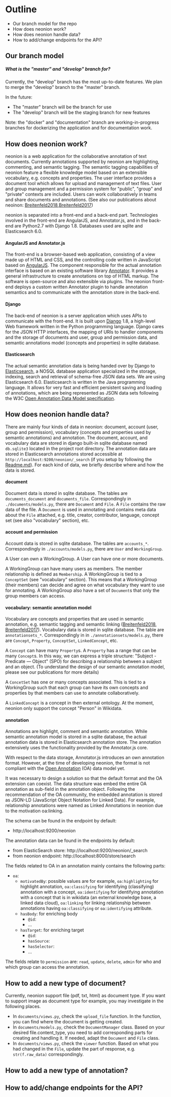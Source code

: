 # Outline

* Our branch model for the repo
* How does neonion work?
* How does neonion handle data?
* How to add/change endpoints for the API?

## Our branch model

##### What is the "master" and "develop" branch for?

Currently, the "develop" branch has the most up-to-date features.
We plan to merge the "develop" branch to the "master" branch.

In the future:

* The "master" branch will be the branch for use
* The "develop" branch will be the staging branch for new features

Note: the "docker" and "documentation" branch are working-in-progress branches for dockerizing the application and for documentation work.

## How does neonion work?

neonion is a web application for the collaborative annotation of text documents.
Currently annotations supported by neonion are highlighting, commenting, and semantic tagging.
The semantic tagging capabilities of neonion feature a flexible knowledge model based on an extensible vocabulary, e.g. concepts and properties.
The user interface provides a document tool which allows for upload and management of text files. User and group management and a permission system for "public", "group” and "private" contexts are included. Users can work collaboratively in teams and share documents and annotations. (See also our publications about neoinon: [Breitenfeld2018],[Breitenfeld2017])

neonion is separated into a front-end and a back-end part.
Technologies involved in the front-end are AngularJS, and Annotator.js, and in the back-end are Python2.7 with Django 1.8. Databases used are sqlite and Elasticsearch 6.0.

#### AngularJS and Annotator.js

The front-end is a browser-based web application, consisting of a view made up of HTML and CSS, and the controlling code written in JavaScript based on [AngularJS](https://angularjs.org/). The component responsible for the actual annotation interface is based on an existing software library [Annotator](https://github.com/openannotation/annotator/). It provides a general infrastructure to create annotations on top of HTML markup. The software is open-source and also extensible via plugins. The neonion front-end deploys a custom written Annotator plugin to handle annotation semantics and to communicate with the annotation store in the back-end.

#### Django

The back-end of neonion is a server application which uses APIs to communicate with the front-end. It is built upon [Django](https://www.djangoproject.com/) 1.8, a high-level Web framework written in the Python programming language.
Django cares for the JSON HTTP interfaces, the mapping of URIs to handler components and the storage of documents and user, group and permission data, and semantic annotations model (concepts and properties) in sqlite database.

#### Elasticsearch

The actual semantic annotation data is being handed over by Django to [Elasticsearch](https://www.elastic.co/), a NOSQL database application specialized in the storage, indexing, search and retrieval of schema-free JSON data sets. We are using Elasticsearch 6.0.
Elasticsearch is written in the Java programming language. It allows for very fast and efficient persistent saving and loading of annotations, which are being represented as JSON data sets following the W3C [Open Annotation Data Model specification](http://www.openannotation.org/spec/core/).

## How does neonion handle data?

There are mainly four kinds of data in neonion: document, account (user, group and permission), vocabulary (concepts and properties used by semantic annotations) and annotation. The document, account, and vocabulary data are stored in django built-in sqlite database named `db.sqlite3` located in the project root directory. The annotation data are stored in Elasticsearch annotations stored accessible at `http://localhost:9200/neonion/_search` (if you setup by following the [Readme.md](Readme.md)).
For each kind of data, we briefly describe where and how the data is stored.

#### document

Document data is stored in sqlite database. The tables are `documents_document` and `documents_file`. Correspondingly in `./documents/models.py`, there are `Document` and `File`. A `File` contains the raw data of the file. A `Document` is used in annotating and contains meta data about the `File` attached, e.g. title, creator, contributor, language, concept set (see also "vocabulary" section), etc.

#### account and permission

Account data is stored in sqlite database. The tables are `accounts_*`. Correspondingly in `./accounts/models.py`, there are `User` and `WorkingGroup`.

A User can own a WorkingGroup. A User can have one or more documents.

A WorkingGroup can have many users as members. The member relationship is defined as `Membership`. A WorkingGroup is tied to a `ConceptSet` (see "vocabulary" section). This means that a WorkingGroup (their members) can decide and agree on what vocabulary they want to use for annotating.
A WorkingGroup also have a set of `Document`s that only the group members can access.

#### vocabulary: semantic annotation model

Vocabulary are concepts and properties that are used in semantic annotation, e.g. semantic tagging and semantic linking ([Breitenfeld2018], [Breitenfeld2017]).
Vocabulary data is stored in sqlite database. The table are `annotationsets_*`.
Correspondingly in in `./annotationsets/models.py`, there are `Concept`, `Property`, `ConceptSet`, `LinkedConcept`, etc.

A `Concept` can have many `Property`s. A `Property` has a range that can be many `Concept`s.
In this way, we can express a triple structure: "Subject - Predicate — Object" (SPO) for describing a relationship between a subject and an object.
(To understand the design of our semantic annotation model, please see our publications for more details)

A `ConcetSet` has one or many concepts associated. This is tied to a WorkingGroup such that each group can have its own concepts and properties by that members can use to annotate collaboratively.

A `LinkedConcept` is a concept in then external ontology. At the moment, neonion only support the concept "Person" in Wikidata.

#### annotation

Annotations are highlight, comment and semantic annotation.
While semantic annotation model is stored in a sqlite database, the actual annotation data is stored in Elasticsearch annotation store.
The annotation extensively uses the functionality provided by the Annotator.js core.

With respect to the data storage, Annotator.js introduces an own annotation format.
However, at the time of developing neonion, the format is not compliant with the [Open Annotation](http://www.openannotation.org/spec/core/) (OA) data model yet.

It was necessary to design a solution so that the default format and the OA extension can coexist.
The data structure was embed the entire OA annotation as sub-field in the annotation object.
Following the recommendation of the OA community, the embedded annotation is stored as JSON-LD (JavaScript Object Notation for Linked Data). For example, relationship annotations were named as Linked Annotations in neonion due to the motivation oa:linking.

The schema can be found in the endpoint by default:

* http://localhost:9200/neonion

The annotation data can be found in the endpoints by default:

* from ElasticSearch store:
  http://localhost:9200/neonion/_search
* from neonion endpoint:
  http://localhost:8000/store/search

The fields related to OA in an annotation mainly contains the following parts:

* `oa`:
  * `motivatedBy`: possible values are for example, `oa:highlighting` for highlight annotation, `oa:classifying` for identifying (classifying) annotation with a concept, `oa:identifying` for identifying annotation with a concept that is in wikidata (an external knowledge base, a linked data cloud), `oa:linking` for linking relationship between annotations having `oa:classifying` or `oa:identifying` attribute.
  * `hasBody`: for enriching body
    * `@id`:
    * ...
  * `hasTarget`: for enriching target
    * `@id`:
    * `hasSource`:
    * `hasSelector`:
    * ...

The fields relate to `permission` are:
`read`, `update`, `delete`, `admin` for who and which group can access the annotation.

## How to add a new type of document?

Currently, neonion support file (pdf, txt, html) as document type. If you want to support image as document type for example, you may investigate in the following places.

* In `documents/views.py`, check the `upload_file` function. In the function, you can find where the document is getting created.
* In `documents/models.py`, check the `DocumentManager` class. Based on your desired file.content_type, you need to add corresponding parts for creating and handling it. If needed, adapt the `Document` and `File` class.
* In `documents/views.py`, check the `viewer` function. Based on what you had changed in the `File`, update the part of response, e.g. `str(f.raw_data)` correspondingly.

## How to add a new type of annotation?

## How to add/change endpoints for the API?

[breitenfeld2018]: https://www.degruyter.com/view/j/icom.2018.17.issue-1/icom-2018-0005/icom-2018-0005.xml?intcmp=trendmd
[breitenfeld2017]: https://dl.gi.de/bitstream/handle/20.500.12116/3264/2017_MCI_231.pdf?sequence=1&isAllowed=y
